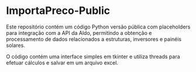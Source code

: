 # ImportaPreco-Public
Este repositório contém um código Python versão pública com placeholders para integração com a API da Aldo, permitindo a obtenção e processamento de dados relacionados a estruturas, inversores e painéis solares.

O código contém uma interface simples em tkinter e utiliza threads para efetuar cálculos e salvar em um arquivo excel.
